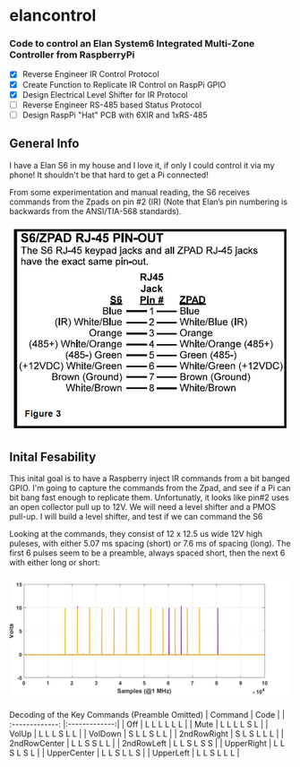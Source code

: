 # elancontrol
### Code to control an Elan System6 Integrated Multi-Zone Controller from RaspberryPi

- [x] Reverse Engineer IR Control Protocol
- [x] Create Function to Replicate IR Control on RaspPi GPIO
- [x] Design Electrical Level Shifter for IR Protocol
- [ ] Reverse Engineer RS-485 based Status Protocol
- [ ] Design RaspPi "Hat" PCB with 6XIR and 1xRS-485

## General Info
I have a Elan S6 in my house and I love it, if only I could control it via my phone!  It shouldn't be that hard to get a Pi connected!

From some experimentation and manual reading, the S6 receives commands from the Zpads on pin #2 (IR) (Note that Elan’s pin numbering is backwards from the ANSI/TIA-568 standards).  

![alt text](docs/zpad_pinout.png "Elan S6 Zpad RJ-45 Pinout")

## Inital Fesability
This inital goal is to have a Raspberry inject IR commands from a bit banged GPIO.  I'm going to capture the commands from the Zpad, and see if a Pi can bit bang fast enough to replicate them.  Unfortunatly, it looks like pin#2 uses an open collector pull up to 12V.  We will need a level shifter and a PMOS pull-up.  I will build a level shifter, and test if we can command the S6

Looking at the commands, they consist of 12 x 12.5 us wide 12V high puleses, with either 5.07 ms spacing (short) or 7.6 ms of spacing (long).
The first 6 pulses seem to be a preamble, always spaced short, then the next 6 with either long or short:

![alt text](docs/ElanZpadCodes.png "Elan S6 Command Scope Capture")

Decoding of the Key Commands (Preamble Omitted)
| Command        | Code           |
| :-------------: |:-------------:|
| Off | L L L L L L  |
| Mute | L L L L S L  |
| VolUp | L L L S L L  |
| VolDown | S L L S L L  |
| 2ndRowRight | S L S L L L  |
| 2ndRowCenter | L L S S L L  |
| 2ndRowLeft | L L S L S S  |
| UpperRight | L L S L S L  |
| UpperCenter | L L S L L S  |
| UpperLeft | L L S L L L  |

